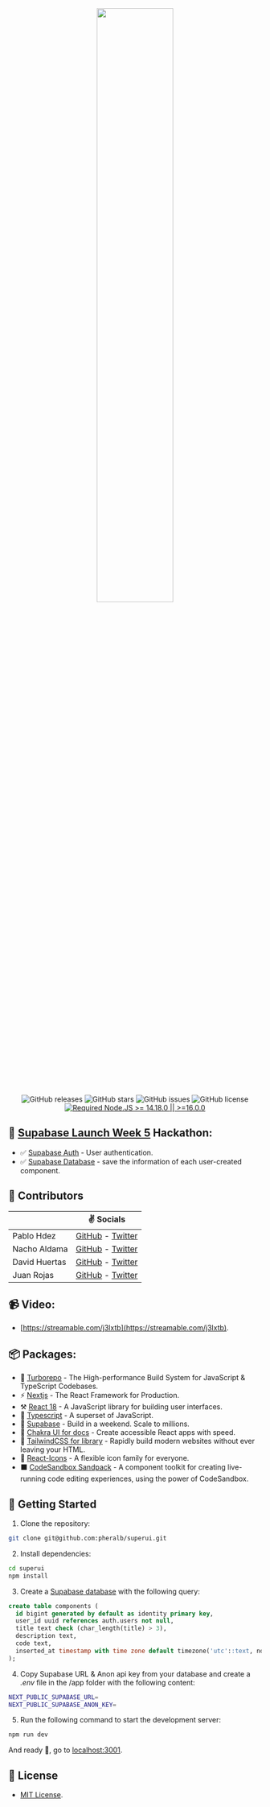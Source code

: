<div align="center">

<a href="https://superui.vercel.app/" target="_blank">
  <img src="https://i.ibb.co/CVyrh8b/super-UIBanner8.jpg" width="55%">
</a>

![GitHub releases](https://img.shields.io/github/release/pheralb/superui)
![GitHub stars](https://img.shields.io/github/stars/pheralb/superui)
![GitHub issues](https://img.shields.io/github/issues/pheralb/superui)
![GitHub license](https://img.shields.io/github/license/pheralb/superui)
[![Required Node.JS >= 14.18.0 || >=16.0.0](https://img.shields.io/static/v1?label=node&message=14.18.0%20||%20%3E=16.0.0&logo=node.js&color=3f893e)](https://nodejs.org/about/releases)

</div>

## 💚 [Supabase Launch Week 5](https://supabase.com/launch-week) Hackathon:

- ✅ [Supabase Auth](https://supabase.com/docs/guides/auth) - User authentication.
- ✅ [Supabase Database](https://supabase.com/docs/guides/database) - save the information of each user-created component.


## 💖 Contributors

|               | ✌️ Socials                                                                              |
| ------------- | --------------------------------------------------------------------------------------- |
| Pablo Hdez    | [GitHub](https://github.com/pheralb/superui) - [Twitter](https://twitter.com/pheralb_)  |
| Nacho Aldama  | [GitHub](https://github.com/nachoaldamav) - [Twitter](https://twitter.com/srdrabx) |
| David Huertas | [GitHub](https://github.com/ikurotime) - [Twitter](https://twitter.com/ikurotime)       |
| Juan Rojas    | [GitHub](https://github.com/Davidr2998) - [Twitter](https://twitter.com/tmchein)        |

## 📹 Video:

- [https://streamable.com/j3lxtb](https://streamable.com/j3lxtb).


## 📦 Packages:

- 🚀 [Turborepo](https://turborepo.org/) - The High-performance Build System for JavaScript & TypeScript Codebases.
- ⚡️ [Nextjs](https://nextjs.org/) - The React Framework for Production.
- ⚒️ [React 18](https://es.reactjs.org/) - A JavaScript library for building user interfaces.
- 💙 [Typescript](https://www.typescriptlang.org/) - A superset of JavaScript.
- 💚 [Supabase](https://supabase.com/) - Build in a weekend.
  Scale to millions.
- 💅 [Chakra UI for docs](https://chakra-ui.com/) - Create accessible React apps with speed.
- 💨 [TailwindCSS for library](https://tailwindcss.com/) - Rapidly build modern websites without ever leaving your HTML.
- 💖 [React-Icons](https://react-icons.github.io/react-icons/) - A flexible icon family for everyone.
- ⬛ [CodeSandbox Sandpack](https://sandpack.codesandbox.io/) - A component toolkit for creating live-running code editing experiences, using the power of CodeSandbox.

## 🚀 Getting Started

1. Clone the repository:

```bash
git clone git@github.com:pheralb/superui.git
```

2. Install dependencies:

```bash
cd superui
npm install
```

3. Create a [Supabase database](https://database.new/) with the following query:

```sql
create table components (
  id bigint generated by default as identity primary key,
  user_id uuid references auth.users not null,
  title text check (char_length(title) > 3),
  description text,
  code text,
  inserted_at timestamp with time zone default timezone('utc'::text, now()) not null
);
```

4. Copy Supabase URL & Anon api key from your database and create a _.env_ file in the /app folder with the following content:

```bash
NEXT_PUBLIC_SUPABASE_URL=
NEXT_PUBLIC_SUPABASE_ANON_KEY=
```

5. Run the following command to start the development server:

```bash
npm run dev
```

And ready 🥳, go to [localhost:3001](http://localhost:3001/).

## 🔑 License

- [MIT License](https://github.com/pheralb/superui).
